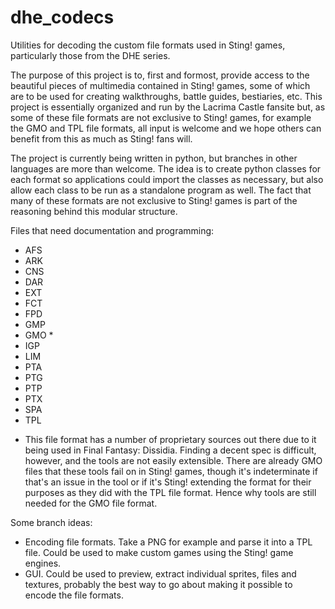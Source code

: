dhe_codecs
==========

Utilities for decoding the custom file formats used in Sting! games, particularly those from the DHE series.

The purpose of this project is to, first and formost, provide access to the beautiful pieces of multimedia contained in Sting! games, some of which are to be used for creating walkthroughs, battle guides, bestiaries, etc. This project is essentially organized and run by the Lacrima Castle fansite but, as some of these file formats are not exclusive to Sting! games, for example the GMO and TPL file formats, all input is welcome and we hope others can benefit from this as much as Sting! fans will.

The project is currently being written in python, but branches in other languages are more than welcome. The idea is to create python classes for each format so applications could import the classes as necessary, but also allow each class to be run as a standalone program as well. The fact that many of these formats are not exclusive to Sting! games is part of the reasoning behind this modular structure.

Files that need documentation and programming:
- AFS
- ARK
- CNS
- DAR
- EXT
- FCT
- FPD
- GMP
- GMO *
- IGP
- LIM
- PTA
- PTG
- PTP
- PTX
- SPA
- TPL

* This file format has a number of proprietary sources out there due to it being used in Final Fantasy: Dissidia. Finding a decent spec is difficult, however, and the tools are not easily extensible. There are already GMO files that these tools fail on in Sting! games, though it's indeterminate if that's an issue in the tool or if it's Sting! extending the format for their purposes as they did with the TPL file format. Hence why tools are still needed for the GMO file format.


Some branch ideas: 
- Encoding file formats. Take a PNG for example and parse it into a TPL file. Could be used to make custom games using the Sting! game engines.
- GUI. Could be used to preview, extract individual sprites, files and textures, probably the best way to go about making it possible to encode the file formats.